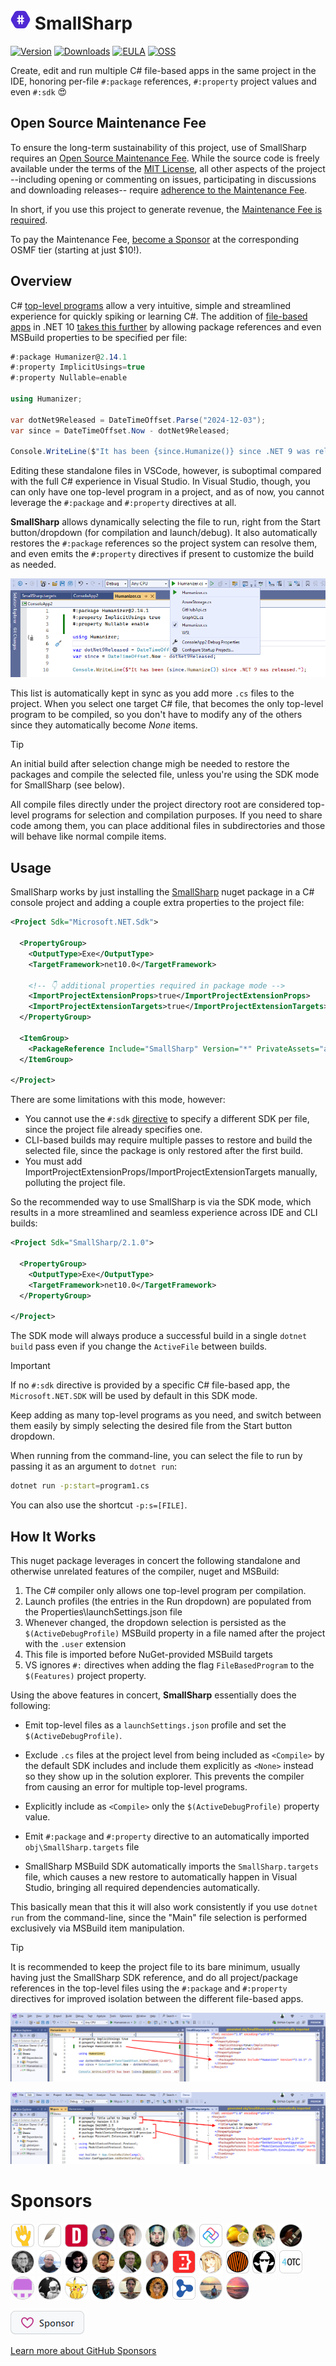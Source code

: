 ![Icon](https://raw.githubusercontent.com/devlooped/SmallSharp/main/assets/img/icon-32.png) SmallSharp
============

[![Version](https://img.shields.io/nuget/v/SmallSharp.svg?color=royalblue)](https://www.nuget.org/packages/SmallSharp) 
[![Downloads](https://img.shields.io/nuget/dt/SmallSharp?color=darkmagenta)](https://www.nuget.org/packages/SmallSharp) 
[![EULA](https://img.shields.io/badge/EULA-OSMF-blue?labelColor=black&color=C9FF30)](https://github.com/devlooped/SmallSharp/blob/main/osmfeula.txt)
[![OSS](https://img.shields.io/github/license/devlooped/SmallSharp.svg?color=blue)](https://github.com/devlooped/SmallSharp/blob/main/license.txt) 

<!-- #description -->
Create, edit and run multiple C# file-based apps in the same project in the IDE, honoring per-file `#:package` 
references, `#:property` project values and even `#:sdk` 😍
<!-- #description -->

## Open Source Maintenance Fee

To ensure the long-term sustainability of this project, use of SmallSharp requires an 
[Open Source Maintenance Fee](https://opensourcemaintenancefee.org). While the source 
code is freely available under the terms of the [MIT License](https://github.com/devlooped/SmallSharp/blob/main/license.txt), all other aspects of the 
project --including opening or commenting on issues, participating in discussions and 
downloading releases-- require [adherence to the Maintenance Fee](https://github.com/devlooped/SmallSharp/blob/main/osmfeula.txt).

In short, if you use this project to generate revenue, the [Maintenance Fee is required](https://github.com/devlooped/SmallSharp/blob/main/osmfeula.txt).

To pay the Maintenance Fee, [become a Sponsor](https://github.com/sponsors/devlooped) at the corresponding OSMF tier (starting at just $10!).

<!-- #content -->
## Overview

C# [top-level programs](https://learn.microsoft.com/en-us/dotnet/csharp/fundamentals/program-structure/top-level-statements) 
allow a very intuitive, simple and streamlined experience for quickly spiking or learning C#. 
The addition of [file-based apps](https://devblogs.microsoft.com/dotnet/announcing-dotnet-run-app/) in 
.NET 10 [takes this further](https://learn.microsoft.com/en-us/dotnet/csharp/language-reference/preprocessor-directives#file-based-apps) by allowing package references and even MSBuild properties to be 
specified per file:

```csharp
#:package Humanizer@2.14.1
#:property ImplicitUsings=true
#:property Nullable=enable

using Humanizer;

var dotNet9Released = DateTimeOffset.Parse("2024-12-03");
var since = DateTimeOffset.Now - dotNet9Released;

Console.WriteLine($"It has been {since.Humanize()} since .NET 9 was released.");
```

Editing these standalone files in VSCode, however, is suboptimal compared with the full C# 
experience in Visual Studio. In Visual Studio, though, you can only have one top-level program 
in a project, and as of now, you cannot leverage the `#:package` and `#:property` directives 
at all.

**SmallSharp** allows dynamically selecting the file to run, right from the Start button/dropdown 
(for compilation and launch/debug). It also automatically restores the `#:package` references so 
the project system can resolve them, and even emits the `#:property` directives if present to customize 
the build as needed.

![start button](https://raw.githubusercontent.com/devlooped/SmallSharp/main/assets/img/launchSettings.png)

This list is automatically kept in sync as you add more `.cs` files to the project. When you select 
one target C# file, that becomes the only top-level program to be compiled, so you don't have to 
modify any of the others since they automatically become *None* items. 

> [!TIP]
> An initial build after selection change migh be needed to restore the packages and compile the 
> selected file, unless you're using the SDK mode for SmallSharp (see below).

All compile files directly under the project directory root are considered top-level programs for 
selection and compilation purposes. If you need to share code among them, you can place additional 
files in subdirectories and those will behave like normal compile items.

## Usage

SmallSharp works by just installing the 
[SmallSharp](https://nuget.org/packages/SmallSharp) nuget package in a C# console project 
and adding a couple extra properties to the project file:

```xml
<Project Sdk="Microsoft.NET.Sdk">

  <PropertyGroup>
    <OutputType>Exe</OutputType>
    <TargetFramework>net10.0</TargetFramework>

    <!-- 👇 additional properties required in package mode -->
    <ImportProjectExtensionProps>true</ImportProjectExtensionProps>
    <ImportProjectExtensionTargets>true</ImportProjectExtensionTargets>   
  </PropertyGroup>

  <ItemGroup>
    <PackageReference Include="SmallSharp" Version="*" PrivateAssets="all" />
  </ItemGroup>

</Project>
```

There are some limitations with this mode, however: 
* You cannot use the `#:sdk` [directive](https://learn.microsoft.com/en-us/dotnet/csharp/language-reference/preprocessor-directives#file-based-apps) 
  to specify a different SDK per file, since the project file already specifies one.
* CLI-based builds may require multiple passes to restore and build the selected file, since 
  the package is only restored after the first build.
* You must add ImportProjectExtensionProps/ImportProjectExtensionTargets manually, polluting the 
  project file.

So the recommended way to use SmallSharp is via the SDK mode, which results in a more streamlined 
and seamless experience across IDE and CLI builds:

```xml
<Project Sdk="SmallSharp/2.1.0">

  <PropertyGroup>
    <OutputType>Exe</OutputType>
    <TargetFramework>net10.0</TargetFramework>
  </PropertyGroup>

</Project>
```

The SDK mode will always produce a successful build in a single `dotnet build` pass even if you 
change the `ActiveFile` between builds.

> [!IMPORTANT]
> If no `#:sdk` directive is provided by a specific C# file-based app, the `Microsoft.NET.SDK` will be 
> used by default in this SDK mode.

Keep adding as many top-level programs as you need, and switch between them easily by simply 
selecting the desired file from the Start button dropdown.

When running from the command-line, you can select the file to run by passing it as an argument to `dotnet run`:

```bash
dotnet run -p:start=program1.cs
```

You can also use the shortcut `-p:s=[FILE]`.

## How It Works

This nuget package leverages in concert the following standalone and otherwise 
unrelated features of the compiler, nuget and MSBuild:

1. The C# compiler only allows one top-level program per compilation.
2. Launch profiles (the entries in the Run dropdown) are populated from the Properties\launchSettings.json file
3. Whenever changed, the dropdown selection is persisted as the `$(ActiveDebugProfile)` MSBuild property in a file 
   named after the project with the `.user` extension
4. This file is imported before NuGet-provided MSBuild targets
5. VS ignores `#:` directives when adding the flag `FileBasedProgram` to the `$(Features)` project property.

Using the above features in concert, **SmallSharp** essentially does the following:

* Emit top-level files as a `launchSettings.json` profile and set the `$(ActiveDebugProfile)`.

* Exclude `.cs` files at the project level from being included as `<Compile>` by the default SDK 
  includes and include them explicitly as `<None>` instead so they show up in the solution explorer. 
  This prevents the compiler from causing an error for multiple top-level programs.

* Explicitly include as `<Compile>` only the `$(ActiveDebugProfile)` property value.

* Emit `#:package` and `#:property` directive to an automatically imported `obj\SmallSharp.targets` file

* SmallSharp MSBuild SDK automatically imports the `SmallSharp.targets` file, which causes a new 
  restore to automatically happen in Visual Studio, bringing all required dependencies automatically.

This basically mean that this it will also work consistently if you use `dotnet run` from the command-line, 
since the "Main" file selection is performed exclusively via MSBuild item manipulation.

> [!TIP]
> It is recommended to keep the project file to its bare minimum, usually having just the SmallSharp 
> SDK reference, and do all project/package references in the top-level files using the `#:package` and 
> `#:property` directives for improved isolation between the different file-based apps.

![run humanizer file](https://raw.githubusercontent.com/devlooped/SmallSharp/main/assets/img/runfile1.png)

![run mcp file](https://raw.githubusercontent.com/devlooped/SmallSharp/main/assets/img/runfile2.png)

<!-- include https://github.com/devlooped/sponsors/raw/main/footer.md -->
# Sponsors 

<!-- sponsors.md -->
[![Clarius Org](https://raw.githubusercontent.com/devlooped/sponsors/main/.github/avatars/clarius.png "Clarius Org")](https://github.com/clarius)
[![MFB Technologies, Inc.](https://raw.githubusercontent.com/devlooped/sponsors/main/.github/avatars/MFB-Technologies-Inc.png "MFB Technologies, Inc.")](https://github.com/MFB-Technologies-Inc)
[![DRIVE.NET, Inc.](https://raw.githubusercontent.com/devlooped/sponsors/main/.github/avatars/drivenet.png "DRIVE.NET, Inc.")](https://github.com/drivenet)
[![Keith Pickford](https://raw.githubusercontent.com/devlooped/sponsors/main/.github/avatars/Keflon.png "Keith Pickford")](https://github.com/Keflon)
[![Thomas Bolon](https://raw.githubusercontent.com/devlooped/sponsors/main/.github/avatars/tbolon.png "Thomas Bolon")](https://github.com/tbolon)
[![Kori Francis](https://raw.githubusercontent.com/devlooped/sponsors/main/.github/avatars/kfrancis.png "Kori Francis")](https://github.com/kfrancis)
[![Toni Wenzel](https://raw.githubusercontent.com/devlooped/sponsors/main/.github/avatars/twenzel.png "Toni Wenzel")](https://github.com/twenzel)
[![Uno Platform](https://raw.githubusercontent.com/devlooped/sponsors/main/.github/avatars/unoplatform.png "Uno Platform")](https://github.com/unoplatform)
[![Reuben Swartz](https://raw.githubusercontent.com/devlooped/sponsors/main/.github/avatars/rbnswartz.png "Reuben Swartz")](https://github.com/rbnswartz)
[![Jacob Foshee](https://raw.githubusercontent.com/devlooped/sponsors/main/.github/avatars/jfoshee.png "Jacob Foshee")](https://github.com/jfoshee)
[![](https://raw.githubusercontent.com/devlooped/sponsors/main/.github/avatars/Mrxx99.png "")](https://github.com/Mrxx99)
[![Eric Johnson](https://raw.githubusercontent.com/devlooped/sponsors/main/.github/avatars/eajhnsn1.png "Eric Johnson")](https://github.com/eajhnsn1)
[![David JENNI](https://raw.githubusercontent.com/devlooped/sponsors/main/.github/avatars/davidjenni.png "David JENNI")](https://github.com/davidjenni)
[![Jonathan ](https://raw.githubusercontent.com/devlooped/sponsors/main/.github/avatars/Jonathan-Hickey.png "Jonathan ")](https://github.com/Jonathan-Hickey)
[![Charley Wu](https://raw.githubusercontent.com/devlooped/sponsors/main/.github/avatars/akunzai.png "Charley Wu")](https://github.com/akunzai)
[![Ken Bonny](https://raw.githubusercontent.com/devlooped/sponsors/main/.github/avatars/KenBonny.png "Ken Bonny")](https://github.com/KenBonny)
[![Simon Cropp](https://raw.githubusercontent.com/devlooped/sponsors/main/.github/avatars/SimonCropp.png "Simon Cropp")](https://github.com/SimonCropp)
[![agileworks-eu](https://raw.githubusercontent.com/devlooped/sponsors/main/.github/avatars/agileworks-eu.png "agileworks-eu")](https://github.com/agileworks-eu)
[![Zheyu Shen](https://raw.githubusercontent.com/devlooped/sponsors/main/.github/avatars/arsdragonfly.png "Zheyu Shen")](https://github.com/arsdragonfly)
[![Vezel](https://raw.githubusercontent.com/devlooped/sponsors/main/.github/avatars/vezel-dev.png "Vezel")](https://github.com/vezel-dev)
[![ChilliCream](https://raw.githubusercontent.com/devlooped/sponsors/main/.github/avatars/ChilliCream.png "ChilliCream")](https://github.com/ChilliCream)
[![4OTC](https://raw.githubusercontent.com/devlooped/sponsors/main/.github/avatars/4OTC.png "4OTC")](https://github.com/4OTC)
[![Vincent Limo](https://raw.githubusercontent.com/devlooped/sponsors/main/.github/avatars/v-limo.png "Vincent Limo")](https://github.com/v-limo)
[![Jordan S. Jones](https://raw.githubusercontent.com/devlooped/sponsors/main/.github/avatars/jordansjones.png "Jordan S. Jones")](https://github.com/jordansjones)
[![domischell](https://raw.githubusercontent.com/devlooped/sponsors/main/.github/avatars/DominicSchell.png "domischell")](https://github.com/DominicSchell)
[![Justin Wendlandt](https://raw.githubusercontent.com/devlooped/sponsors/main/.github/avatars/jwendl.png "Justin Wendlandt")](https://github.com/jwendl)
[![Adrian Alonso](https://raw.githubusercontent.com/devlooped/sponsors/main/.github/avatars/adalon.png "Adrian Alonso")](https://github.com/adalon)
[![Michael Hagedorn](https://raw.githubusercontent.com/devlooped/sponsors/main/.github/avatars/Eule02.png "Michael Hagedorn")](https://github.com/Eule02)
[![torutek](https://raw.githubusercontent.com/devlooped/sponsors/main/.github/avatars/torutek.png "torutek")](https://github.com/torutek)
[![Ryan McCaffery](https://raw.githubusercontent.com/devlooped/sponsors/main/.github/avatars/mccaffers.png "Ryan McCaffery")](https://github.com/mccaffers)
[![Alex Wiese](https://raw.githubusercontent.com/devlooped/sponsors/main/.github/avatars/alexwiese.png "Alex Wiese")](https://github.com/alexwiese)


<!-- sponsors.md -->

[![Sponsor this project](https://raw.githubusercontent.com/devlooped/sponsors/main/sponsor.png "Sponsor this project")](https://github.com/sponsors/devlooped)
&nbsp;

[Learn more about GitHub Sponsors](https://github.com/sponsors)

<!-- https://github.com/devlooped/sponsors/raw/main/footer.md -->
